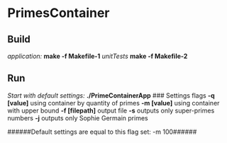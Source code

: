 # PrimesContainer
## Build
  *application:*
  **make -f Makefile-1** 
  *unitTests*
  **make -f Makefile-2**
## Run
   *Start with default settings:*
    **./PrimeContainerApp** 
    ### Settings flags
   **-q [value]** using container by quantity of primes
   **-m [value]** using container with upper bound
   **-f [filepath]** output file
   **-s** outputs only super-primes numbers
   **-j** outputs only Sophie Germain primes
   
   ######Default settings are equal to this flag set:  -m 100######
  
